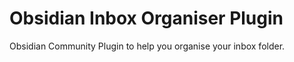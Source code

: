# Obsidian Inbox Organiser Plugin

Obsidian Community Plugin to help you organise your inbox folder.